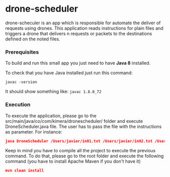 # drone-scheduler
drone-scheculer is an app which is responsible for automate the deliver of requests using drones.  This application reads instructions for plain files and triggers a drone that delivers n requests or packets to the destinations defined on the noted files.

### Prerequisites

To build and run this small app you just need to have **Java 8** installed.

To check that you have Java installed just run this command:

```
javac -version
```

It should show something like: 
`javac 1.8.0_72`

### Execution

To execute the application, please go to the src/main/java/co/com/kimera/dronescheduler/ folder and execute DroneScheduler.java file.  The user has to pass the file with the instructions as parameter.  For instance:

```json
java DroneScheduler /Users/javier/in01.txt /Users/javier/in02.txt /Users/javier/in03.txt
```

Keep in mind you have to compile all the project to execute the previous command.  To do that, please go to the root folder and execute the following command (you have to install Apache Maven if you don't have it)
```json
mvn clean install
```
